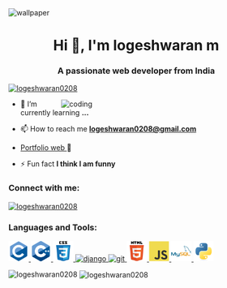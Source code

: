 <img alt="wallpaper" src="https://www.bing.com/th/id/OGC.362324b3e93ade49c3e84af94df52218?pid=1.7&rurl=https%3a%2f%2fwww.charpeni.com%2fstatic%2fimages%2farrow-functions-in-class-properties-might-not-be-as-great-as-we-think%2fbanner.gif&ehk=wzoN4EeptXbsP8O8cSbjn1UGYbitr7zVF2CJLjapHCA%3d" width="100%" height="300">
<h1 align="center">Hi 👋, I'm logeshwaran m</h1>
<h3 align="center">A passionate web developer from India</h3>

<p align="left"> <a href="https://github.com/ryo-ma/github-profile-trophy"><img src="https://github-profile-trophy.vercel.app/?username=logeshwaran0208" alt="logeshwaran0208" /></a> </p>
<img align="right" alt="coding" width="400" src="https://www.bing.com/th/id/OGC.850477fed08bfe98598082bcd309ce70?pid=1.7&rurl=https%3a%2f%2fcdn.dribbble.com%2fusers%2f1292677%2fscreenshots%2f6139167%2favento.gif&ehk=Av8UkwZVPL9oYLkOuvSgL%2f8NuxOQe1PPuOPzjSs4TFo%3d">

- 🌱 I’m currently learning **...**

- 📫 How to reach me **logeshwaran0208@gmail.com**

- <a href="https://logeshwaran-profile.netlify.app" target="blank">Portfolio web </a> :pushpin:

- ⚡ Fun fact **I think I am funny**

<h3 align="left">Connect with me:</h3>
<p align="left">
<a href="https://linkedin.com/in/logeshwaran0208" target="blank"><img align="center" src="https://raw.githubusercontent.com/rahuldkjain/github-profile-readme-generator/master/src/images/icons/Social/linked-in-alt.svg" alt="logeshwaran0208" height="30" width="40" /></a>
</p>

<h3 align="left">Languages and Tools:</h3>
<p align="left"> <a href="https://www.cprogramming.com/" target="_blank" rel="noreferrer"> <img src="https://raw.githubusercontent.com/devicons/devicon/master/icons/c/c-original.svg" alt="c" width="40" height="40"/> </a> <a href="https://www.w3schools.com/cpp/" target="_blank" rel="noreferrer"> <img src="https://raw.githubusercontent.com/devicons/devicon/master/icons/cplusplus/cplusplus-original.svg" alt="cplusplus" width="40" height="40"/> </a> <a href="https://www.w3schools.com/css/" target="_blank" rel="noreferrer"> <img src="https://raw.githubusercontent.com/devicons/devicon/master/icons/css3/css3-original-wordmark.svg" alt="css3" width="40" height="40"/> </a> <a href="https://www.djangoproject.com/" target="_blank" rel="noreferrer"> <img src="https://cdn.worldvectorlogo.com/logos/django.svg" alt="django" width="40" height="40"/> </a> <a href="https://git-scm.com/" target="_blank" rel="noreferrer"> <img src="https://www.vectorlogo.zone/logos/git-scm/git-scm-icon.svg" alt="git" width="40" height="40"/> </a> <a href="https://www.w3.org/html/" target="_blank" rel="noreferrer"> <img src="https://raw.githubusercontent.com/devicons/devicon/master/icons/html5/html5-original-wordmark.svg" alt="html5" width="40" height="40"/> </a> <a href="https://developer.mozilla.org/en-US/docs/Web/JavaScript" target="_blank" rel="noreferrer"> <img src="https://raw.githubusercontent.com/devicons/devicon/master/icons/javascript/javascript-original.svg" alt="javascript" width="40" height="40"/> </a> <a href="https://www.mysql.com/" target="_blank" rel="noreferrer"> <img src="https://raw.githubusercontent.com/devicons/devicon/master/icons/mysql/mysql-original-wordmark.svg" alt="mysql" width="40" height="40"/> </a> <a href="https://www.python.org" target="_blank" rel="noreferrer"> <img src="https://raw.githubusercontent.com/devicons/devicon/master/icons/python/python-original.svg" alt="python" width="40" height="40"/> </a> </p>

<p><img align="left" src="https://github-readme-stats.vercel.app/api/top-langs?username=logeshwaran0208&show_icons=true&locale=en&layout=compact" alt="logeshwaran0208" /></p>

<p>&nbsp;<img align="center" src="https://github-readme-stats.vercel.app/api?username=logeshwaran0208&show_icons=true&locale=en" alt="logeshwaran0208" /></p>
